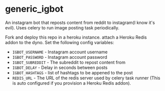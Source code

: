 # generic_igbot

An instagram bot that reposts content from reddit to instagram(I know it's evil). Uses celery to run image posting task periodically. 

Fork and deploy this repo in a heroku instance. attach a Heroku Redis addon to the dyno. Set the following config variables:

* `IGBOT_USERNAME` - Instagram account username
* `IGBOT_PASSWORD` - Instagram account password
* `IGBOT_SUBREDDIT` - The subreddit to repost content from
* `IGBOT_DELAY` - Delay in seconds between posts
* `IGBOT_HASHTAGS` - list of hashtags to be appened to the post
* `REDIS_URL` - The URL of the redis server used by celery task runner (This is auto configured if you provision a Heroku Redis addon).
